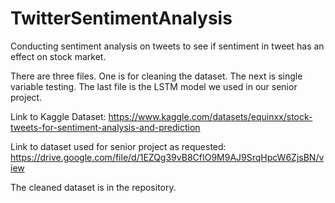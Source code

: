 # TwitterSentimentAnalysis
Conducting sentiment analysis on tweets to see if sentiment in tweet has an effect on stock market. 

There are three files. One is for cleaning the dataset. The next is single variable testing. The last file is the LSTM model we used in our senior project. 

Link to Kaggle Dataset: 
https://www.kaggle.com/datasets/equinxx/stock-tweets-for-sentiment-analysis-and-prediction

Link to dataset used for senior project as requested: 
https://drive.google.com/file/d/1EZQg39vB8CfIO9M9AJ9SrqHpcW6ZjsBN/view

The cleaned dataset is in the repository. 
